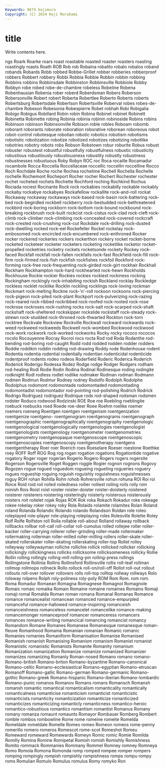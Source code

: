 ```yaml
---
Keywords: 9674 kojimura
Copyright: (C) 2024 Koji Murakami
---
```


# title

Write contents here.



ngs
Roark Roarke roars roast roastable roasted roaster roasters roasting roastingly
roasts Roath ROB Rob rob Robaina robalito robalo robalos roband
robands Robards Robb robbed Robbe-Grillet robber robberies robberproof robbers Robbert
robbery Robbi Robbia Robbie Robbin robbin robbing Robbins robbins Robbinsdale
Robbinston Robbinsville Robbiole Robby Robbyn robe robed robe-de-chambre robeless Robeline
Robena Robenhausian Robenia rober roberd Roberdsman Robers Roberson Robersonville Robert
robert Roberta Robertlee Roberto Roberts roberts Robertsburg Robertsdale Robertson Robertsville
Roberval robes robes-de-chambre Robeson Robesonia Robespierre Robet robhah Robi Robigalia
Robigo Robigus Robillard Robin robin Robina Robinet robinet Robinett Robinetta
Robinette robing Robinia robinia robinin robinoside Robins robins Robinson robinson
Robinsonville Robison roble robles Roboam robomb roborant roborants roborate roboration
roborative roborean roboreous robot robot-control robotesque robotian robotic robotics robotism
robotisms robotistic robotization robotize robotized robotizes robotizing robotlike robotries robotry
robots robs Robson Robstown robur roburite Robus robust robuster robustest
robustful robustfully robustfulness robustic robusticity robustious robustiously robustiousness robustity robustly
robustness robustnesses robustuous Roby Robyn ROC roc Roca rocaille Rocamadur
rocambole Rocca Roccella Roccellaceae roccellic roccellin roccelline Rocco Roch Rochdale
Roche roche Rochea rochelime Rochell Rochella Rochelle rochelle Rochemont Rocheport
Rocher rocher Rochert Rochester rochester rochet rocheted rochets Rochette Rochford
roching Rochkind Rochus Rociada rociest Rocinante Rock rock rockabies rockabilly
rockable rockably rockaby rockabye rockabyes Rockafellow rockallite rock-and-roll rockat Rockaway
rockaway rockaways rock-based rock-basin rock-battering rock-bed rock-begirdled rockbell rockberry rock-bestudded
rock-bethreatened rockbird rock-boring rockborn rock-bottom rock-bound rockbound rock-breaking rockbrush rock-built
rockcist rock-cistus rock-clad rock-cleft rock-climb rock-climber rock-climbing rock-concealed rock-covered rockcraft
rock-crested rock-crushing rock-cut Rockdale rock-drilling rock-dusted rock-dwelling rocked rock-eel Rockefeller
Rockel rockelay rock-embosomed rock-encircled rock-encumbered rock-enthroned Rocker rocker rockered rockeries
rockers rockerthon rockery rocket rocket-borne rocketed rocketeer rocketer rocketers rocketing
rocketlike rocketor rocket-propelled rocketries rocketry rockets rocketsonde rockety Rockey rock-faced
Rockfall rockfall rock-fallen rockfalls rock-fast Rockfield rock-fill rock-firm rock-firmed rock-fish
rockfish rockfishes rockfoil Rockford rock-forming rock-free rock-frequenting rock-girded rock-girt rockhair
Rockhall Rockham Rockhampton rock-hard rockhearted rock-hewn Rockholds Rockhouse Rockie rockier
Rockies rockies rockiest rockiness rocking Rockingham rockingly rock-inhabiting rockish Rockland
rocklay Rockledge rockless rocklet rocklike Rocklin rockling rocklings rock-loving rockman
Rockmart rock-melting Rockne rock-'n'-roll rockoon rockoons rock-piercing rock-pigeon rock-piled rock-plant
Rockport rock-pulverizing rock-razing rock-reared rock-ribbed rockribbed rock-roofed rock-rooted rock-rose rockrose
rockroses rock-rushing rocks rock-salt rock-scarped rock-shaft rockshaft rock-sheltered rockskipper rockslide
rockstaff rock-steady rock-strewn rock-studded rock-throned rock-thwarted Rockton rock-torn rocktree Rockvale
Rockview Rockville Rockwall rockward rockwards rock-weed rockweed rockweeds Rockwell rock-wombed
Rockwood rockwood rock-work rockwork rock-worked rockworks Rocky rocky rococo rococos
rocolo Rocouyenne Rocray Rocroi rocs rocta Rod rod Roda Rodanthe
rod-bending rod-boring rod-caught Rodd rodd rodded rodden rodder rodders Roddie
roddikin roddin rodding rod-drawing Roddy rode Rodenhouse rodent Rodentia rodentia
rodential rodentially rodentian rodenticidal rodenticide rodentproof rodents rodeo rodeos Roderfield
Roderic Roderica Roderich Roderick Roderigo Rodessa Rodez Rodge rodge Rodger
Rodgers rodham rod-healing Rodi Rodie Rodin Rodina Rodinal Rodinesque roding
rodingite rodknight Rodl rodless rodlet rodlike rodmaker Rodman rodman Rodmann
rodmen Rodmun Rodmur Rodney rodney Rodolfo Rodolph Rodolphe Rodolphus rodomont
rodomontade rodomontaded rodomontading rodomontadist rodomontador rod-pointing rod-polishing Rodrich Rodrick Rodrigo
Rodriguez rodriguez Rodrique rods rod-shaped rodsman rodsmen rodster Roduco rodwood
Rodzinski ROE Roe roe Roebling roeblingite roebuck roebucks roed Roede
roe-deer Roee Roehm roelike roemer roemers roeneng Roentgen roentgen roentgenism
roentgenization roentgenize roentgeno- roentgenogram roentgenograms roentgenograph roentgenographic roentgenographically roentgenography roentgenologic
roentgenological roentgenologically roentgenologies roentgenologist roentgenologists roentgenology roentgenometer roentgenometries roentgenometry roentgenopaque
roentgenoscope roentgenoscopic roentgenoscopies roentgenoscopy roentgenotherapy roentgens roentgentherapy Roer roer Roerich
roes Roeselare Roeser roestone Roethke roey ROFF Roff ROG Rog
rog rogan rogation rogations Rogationtide rogative rogatory Roger roger rogerian
Rogerio Rogero Rogers rogers rogersite Rogerson Rogersville Roget Roggen roggle
Rogier rognon rognons Rogovy Rogozen rogue rogued roguedom rogueing rogueling
rogueries roguery rogues rogueship roguing roguish roguishly roguishness roguishnesses roguy
ROH rohan Rohilla Rohn rohob Rohrersville rohun rohuna ROI Roi
roi Roice Roid roid roil roiled roiledness roilier roiliest roiling
roils roily roin roinish Rois Roist roist roister roister-doister roister-doisterly
roistered roisterer roisterers roistering roisteringly roisterly roisterous roisterously roisters roit
roitelet rojak Rojas ROK Rok roka Rokach Rokadur roke rokeage
rokee rokelay roker rokey roky Rola Rolaids rolamite rolamites Rolan
Roland roland Rolanda Rolandic Rolando rolando Rolandson Roldan role roleo
roleplayed role-player role-playing roleplaying roles Rolesville Rolette Roley Rolf Rolfe
Rolfston roll Rolla rollable roll-about Rolland rollaway rollback rollbacks rollbar
roll-call roll-collar roll-cumulus rolled rollejee roller roller-backer roller-carrying rollerer roller-grinding
roller-made rollermaker rollermaking rollerman roller-milled roller-milling rollers roller-skate roller-skated rollerskater
roller-skating rollerskating roller-top Rollet rolley rolleyway rolleywayman rolliche rollichie rollick
rollicked rollicker rollicking rollickingly rollickingness rollicks rollicksome rollicksomeness rollicky Rollie
Rollin rolling rollingly rolling-mill rolling-pin rolling-press rollings Rollingstone Rollinia Rollins
Rollinsford Rollinsville rollix roll-leaf rollman rollmop rollmops rollneck Rollo rollock
roll-on/roll-off Rollot roll-out rollout rollouts roll-over rollover rollovers rolls roll-top
rolltop rollway rollways Rolo roloway rolpens Rolph roly-poliness roly-poly ROM
Rom Rom. rom rom. Roma Romadur Romaean Romagna Romagnese Romagnol
Romagnole Romaic romaic romaika Romain Romaine romaine romaines Romains Romaji
romaji romal Romalda Roman roman romana Romanal Romanas Romance romance
romancealist romancean romanced romance-empurpled romanceful romance-hallowed romance-inspiring romanceish romanceishness romanceless
romancelet romancelike romance-making romancemonger romanceproof romancer romanceress romancers romances romance-writing
romancical romancing romancist romancy Romandom Romane Romanes Romanese Romanesque romanesque
roman-fleuve Romanhood Romania Romanian romanian Romanic romanic Romanies romanies Romaniform
Romanisation Romanise Romanised Romanish romanish Romanising Romanism romanism Romanist romanist
Romanistic romanistic Romanists Romanite Romanity romanium Romanization romanization Romanize romanize
romanized Romanizer romanizes romanizing Romanly Roman-nosed Romano romano romano- Romano-british
Romano-briton Romano-byzantine Romano-canonical Romano-celtic Romano-ecclesiastical Romano-egyptian Romano-etruscan Romanoff Romano-gallic Romano-german
Romano-germanic Romano-gothic Romano-greek Romano-hispanic Romano-iberian Romano-lombardic Romano-punic romanos Romanov Romans
romans Romansch Romansh romansh romantic romantical romanticalism romanticality romantically romanticalness
romanticise romanticism romanticist romanticistic romanticists romanticity romanticization romanticize romanticized romanticizes
romanticizing romanticly romanticness romantico-heroic romantico-robustious romantics romantism romantist Romanus Romany
romany romanza romaunt romaunts Romayor Rombauer Romberg Rombert romble rombos
rombowline Rome rome romeine romeite Romelda Romeldale romeldale Romelle Romeo
romeo Romeon romeos rome-penny romerillo romero romeros Romescot rome-scot Romeshot
Romeu Romeward romeward Romewards Romeyn Romic romic Romie Romilda Romilly
Romina Romine Romipetal Romish romish Romishly Romishness Romito rommack Rommanies
Rommany Rommel Romney romney Romneya Romo Romola Romona Romonda romp
romped rompee romper rompers romping rompingly rompish rompishly rompishness romps
rompu rompy roms Romulian Romulo Romulus romulus Romy romyko Ron
